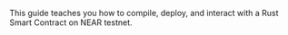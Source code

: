 This guide teaches you how to compile, deploy, and interact with a Rust Smart Contract on NEAR testnet. 

